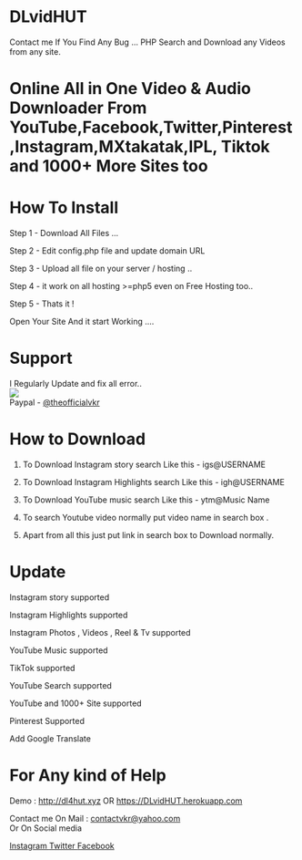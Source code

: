 # DLvidHUT 
Contact me If You Find Any Bug ... 
PHP Search and Download any Videos from any site.

# Online All in One Video & Audio Downloader From YouTube,Facebook,Twitter,Pinterest,Instagram,MXtakatak,IPL, Tiktok and 1000+ More Sites too

# How To Install 

Step 1 - Download All Files ...

Step 2 - Edit config.php file and update domain URL

Step 3 - Upload all file on your server / hosting ..

Step 4 - it work on all hosting >=php5 even on Free Hosting too..

Step 5 - Thats it !

Open Your Site And it start Working ....

# Support

I Regularly Update and fix all error..
<br>
<a href="https://www.buymeacoffee.com/theofficialvkr"><img src="https://img.buymeacoffee.com/button-api/?text=Buy me a coffee&emoji=&slug=theofficialvkr&button_colour=BD5FFF&font_colour=ffffff&font_family=Cookie&outline_colour=000000&coffee_colour=FFDD00"><br></a>
Paypal - <a href="https://paypal.me/theofficialvkr"> @theofficialvkr </a>

# How to Download 
    
1. To Download Instagram story search Like this - igs@USERNAME
    
2. To Download Instagram Highlights search Like this - igh@USERNAME 
    
3. To Download YouTube music search Like this - ytm@Music Name
    
4. To search Youtube video normally put video name in search box .   
    
5. Apart from all this just put link in search box to Download normally.
   
   
   
# Update

Instagram story supported

Instagram Highlights supported

Instagram Photos , Videos , Reel & Tv supported

YouTube Music supported


TikTok supported


YouTube Search supported

YouTube and 1000+ Site supported

Pinterest Supported
 
Add Google Translate



# For Any kind of Help 

Demo : http://dl4hut.xyz OR https://DLvidHUT.herokuapp.com

Contact me On Mail      : contactvkr@yahoo.com  
Or On Social media 

<a href="https://instagram.com/theofficialvkr"> 
Instagram </a>

<a href="https://twitter.com/theofficialvkr"> 
Twitter </a>

<a href="https://facebook.com/theofficialvkr"> 
Facebook </a>
